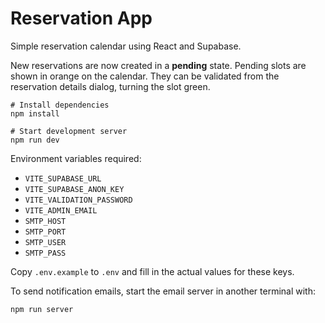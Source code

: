 # Reservation App

Simple reservation calendar using React and Supabase.

New reservations are now created in a **pending** state. Pending slots are shown
in orange on the calendar. They can be validated from the reservation details
dialog, turning the slot green.

```
# Install dependencies
npm install

# Start development server
npm run dev
```

Environment variables required:
- `VITE_SUPABASE_URL`
- `VITE_SUPABASE_ANON_KEY`
- `VITE_VALIDATION_PASSWORD`
- `VITE_ADMIN_EMAIL`
- `SMTP_HOST`
- `SMTP_PORT`
- `SMTP_USER`
- `SMTP_PASS`

Copy `.env.example` to `.env` and fill in the actual values for these keys.

To send notification emails, start the email server in another terminal with:

```
npm run server
```
